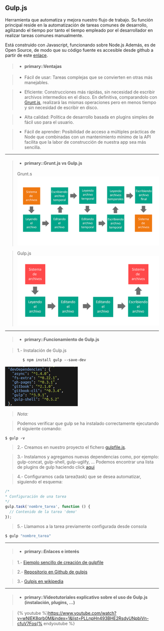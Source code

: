Gulp.js
-------------

Herramienta que automatiza y mejora nuestro flujo de trabajo. Su función principal reside en la automatización
de tareas comunes de desarrollo, agilizando el tiempo por tanto el tiempo empleado por el desarrollador en realizar
tareas comunes manualmente.

Está construido con Javascript, funcionando sobre Node.js
Además, es de Open Source, de modo que su código fuente es accesible desde github a partir de este [enlace](https://github.com/gulpjs/gulp/).

>- #### primary::Ventajas

>- Fácil de usar:  Tareas complejas que se convierten en otras más manejables. 

>- Eficiente: Construcciones más rápidas, sin necesidad de escribir archivos intermedios en el disco.
En definitiva, comparandolo con [Grunt.js](http://gruntjs.com/), realizará las mismas operaciones pero en menos tiempo y
sin necesidad de escribir en disco.

>- Alta calidad: Política de desarrollo basada en plugins simples de fácil uso para el usuario.

>- Fácil de aprender: Posibilidad de acceso a múltiples prácticas de Node que combinadas con un mantenimiento mínimo de la API facilita que la labor de construcción 
de nuestra app sea más sencilla.
  

<hr />

>- #### primary::Grunt.js vs Gulp.js
> Grunt.s 
>      ![Imagen](../images/funcionamiento_grunt.png)

> Gulp.js 
>      ![Imagen](../images/funcionamiento_gulp.png)


<hr />

>- #### primary::Funcionamiento de Gulp.js

> 1.- Instalación de Gulp.js
>
```html
        $ npm install gulp --save-dev
```
![Image](../images/instalando_gulp.png)

> *Nota:*

>   Podemos verificar que gulp se ha instalado 
>  correctamente ejecutando el siguiente comando:
>
```
$ gulp -v
```

> 2.- Creamos en nuestro proyecto el fichero [gulpfile.js](gulpfile.md).

> 3.- Instalamos y agregamos nuevas dependencias como, por ejemplo: gulp-concat, gulp-shell, gulp-uglify, ...
Podemos encontrar una lista de plugins de gulp haciendo click [aqui](http://gulpjs.com/plugins/)

> 4.- Configuramos cada tarea(task) que se desea automatizar, siguiendo
el esquema:
```js
/*
* Configuración de una tarea
*/
gulp.task('nombre_tarea', function () {
  // Contenido de la tarea 'demo'
});
```
> 5.- Llamamos a la tarea previamente configurada desde consola
```bash
$ gulp "nombre_tarea"
```

<hr />

>- #### primary::Enlaces e interés

> 1.- [Ejemplo sencillo de creación de gulpfile](https://frontendlabs.io/1669--gulp-js-en-espanol-tutorial-basico-primeros-pasos-y-ejemplos)  

> 2.- [Repositorio en Github de gulpjs](https://github.com/gulpjs/gulp/)  

> 3.- [Gulpjs en wikipedia](https://en.wikipedia.org/wiki/Gulp.js)

<hr />

>- #### primary::Videotutoriales explicativo sobre el uso de Gulp.js (instalación, plugins, ...)


> {% youtube %}https://www.youtube.com/watch?v=wNlEK8qrb0M&index=1&list=PLLnpHn493BHE2RsdyUNpbiVn-cfuV7Fos{% endyoutube %}
